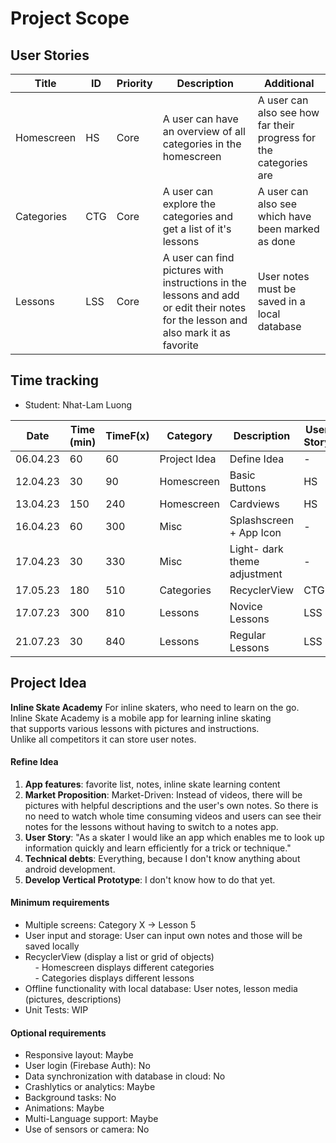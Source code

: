 # Project Scope
## User Stories
| Title      | ID  | Priority | Description                                                                                                                       | Additional                                                        |
|------------|-----|----------|-----------------------------------------------------------------------------------------------------------------------------------|-------------------------------------------------------------------|
| Homescreen | HS  | Core     | A user can have an overview of all categories in the homescreen                                                                   | A user can also see how far their progress for the categories are |
| Categories | CTG | Core     | A user can explore the categories and get a list of it's lessons                                                                  | A user can also see which have been marked as done                |
| Lessons    | LSS | Core     | A user can find pictures with instructions in the lessons and add or edit their notes for the lesson and also mark it as favorite | User notes must be saved in a local database                      |

## Time tracking
- Student: Nhat-Lam Luong

| Date     | Time (min) | TimeF(x) | Category     | Description                  | User Story |
|----------|------------|----------|--------------|------------------------------|------------|
| 06.04.23 | 60         | 60       | Project Idea | Define Idea                  | -          |
| 12.04.23 | 30         | 90       | Homescreen   | Basic Buttons                | HS         |
| 13.04.23 | 150        | 240      | Homescreen   | Cardviews                    | HS         |
| 16.04.23 | 60         | 300      | Misc         | Splashscreen + App Icon      | -          |
| 17.04.23 | 30         | 330      | Misc         | Light- dark theme adjustment | -          |
| 17.05.23 | 180        | 510      | Categories   | RecyclerView                 | CTG        |
| 17.07.23 | 300        | 810      | Lessons      | Novice Lessons               | LSS        |
| 21.07.23 | 30         | 840      | Lessons      | Regular Lessons              | LSS        |

## Project Idea
**Inline Skate Academy**
For inline skaters, who need to learn on the go.  
Inline Skate Academy is a mobile app for learning inline skating  
that supports various lessons with pictures and instructions.  
Unlike all competitors it can store user notes.
#### Refine Idea
1. **App features**: favorite list, notes, inline skate learning content
2. **Market Proposition**: Market-Driven: Instead of videos, there will be pictures with helpful descriptions and the user's own notes. So there is no need to watch whole time consuming videos and users can see their notes for the lessons without having to switch to a notes app.
3. **User Story**: "As a skater I would like an app which enables me to look up information quickly and learn efficiently for a trick or technique."
4. **Technical debts**: Everything, because I don't know anything about android development.
5. **Develop Vertical Prototype**: I don't know how to do that yet.
#### Minimum requirements
- Multiple screens: Category X -> Lesson 5
- User input and storage: User can input own notes and those will be saved locally
- RecyclerView (display a list or grid of objects)  
    - Homescreen displays different categories  
    - Categories displays different lessons
- Offline functionality with local database: User notes, lesson media (pictures, descriptions)
- Unit Tests: WIP
#### Optional requirements
- Responsive layout: Maybe
- User login (Firebase Auth): No
- Data synchronization with database in cloud: No
- Crashlytics or analytics: Maybe
- Background tasks: No
- Animations: Maybe
- Multi-Language support: Maybe
- Use of sensors or camera: No